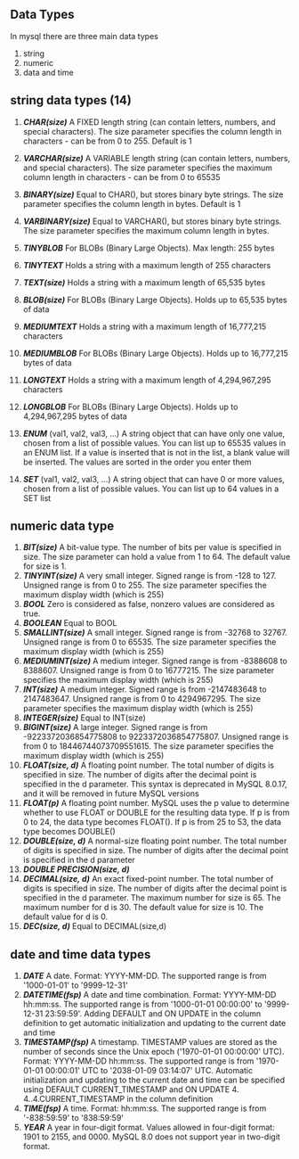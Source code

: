 ## Data Types 

In mysql there are three main data types 
1. string 
2. numeric
3. data and time 

## string data types  (14)
1. ___CHAR(size)___ A FIXED length string (can contain letters, numbers, and special characters). The size parameter specifies the column length in characters - can be from 0 to 255. Default is 1 

2. ___VARCHAR(size)___ 	A VARIABLE length string (can contain letters, numbers, and special characters). The size parameter specifies the maximum column length in characters - can be from 0 to 65535

3. ___BINARY(size)___  Equal to CHAR(), but stores binary byte strings. The size parameter specifies the column length in bytes. Default is 1

4. ___VARBINARY(size)___ Equal to VARCHAR(), but stores binary byte strings. The size parameter specifies the maximum column length in bytes.

5. ___TINYBLOB___	For BLOBs (Binary Large Objects). Max length: 255 bytes

6. ___TINYTEXT___	Holds a string with a maximum length of 255 characters

7. ___TEXT(size)___	Holds a string with a maximum length of 65,535 bytes

8. ___BLOB(size)___	For BLOBs (Binary Large Objects). Holds up to 65,535 bytes of data

9. ___MEDIUMTEXT___	Holds a string with a maximum length of 16,777,215 characters

10. ___MEDIUMBLOB___ For BLOBs (Binary Large Objects). Holds up to 16,777,215 bytes of data

11. ___LONGTEXT___	Holds a string with a maximum length of 4,294,967,295 characters

12. ___LONGBLOB___	For BLOBs (Binary Large Objects). Holds up to 4,294,967,295 bytes of data

13. ___ENUM___ (val1, val2, val3, ...)	A string object that can have only one value, chosen from a list of possible values. You can list up to 65535 values in an ENUM list. If a value is inserted that is not in the list, a blank value will be inserted. The values are sorted in the order you enter them

14. ___SET___ (val1, val2, val3, ...)	A string object that can have 0 or more values, chosen from a list of possible values. You can list up to 64 values in a SET list


## numeric data type 

1. ___BIT(size)___	A bit-value type. The number of bits per value is specified in size. The size parameter can hold a value from 1 to 64. The default value for size is 1.
2. ___TINYINT(size)___	A very small integer. Signed range is from -128 to 127. Unsigned range is from 0 to 255. The size parameter specifies the maximum display width (which is 255)
3. ___BOOL___	Zero is considered as false, nonzero values are considered as true.
4. ___BOOLEAN___	Equal to BOOL
5. ___SMALLINT(size)___	A small integer. Signed range is from -32768 to 32767. Unsigned range is from 0 to 65535. The size parameter specifies the maximum display width (which is 255)
6. ___MEDIUMINT(size)___	A medium integer. Signed range is from -8388608 to 8388607. Unsigned range is from 0 to 16777215. The size parameter specifies the maximum display width (which is 255)
7. ___INT(size)___	A medium integer. Signed range is from -2147483648 to 2147483647. Unsigned range is from 0 to 4294967295. The size parameter specifies the maximum display width (which is 255)
8. ___INTEGER(size)___	Equal to INT(size)
9. ___BIGINT(size)___	A large integer. Signed range is from -9223372036854775808 to 9223372036854775807. Unsigned range is from 0 to 18446744073709551615. The size parameter specifies the maximum display width (which is 255)
10. ___FLOAT(size, d)___	A floating point number. The total number of digits is specified in size. The number of digits after the decimal point is specified in the d parameter. This syntax is deprecated in MySQL 8.0.17, and it will be removed in future MySQL versions
11. ___FLOAT(p)___	A floating point number. MySQL uses the p value to determine whether to use FLOAT or DOUBLE for the resulting data type. If p is from 0 to 24, the data type becomes FLOAT(). If p is from 25 to 53, the data type becomes DOUBLE()
12. ___DOUBLE(size, d)___	A normal-size floating point number. The total number of digits is specified in size. The number of digits after the decimal point is specified in the d parameter
13. ___DOUBLE PRECISION(size, d)___	 
14. ___DECIMAL(size, d)___	An exact fixed-point number. The total number of digits is specified in size. The number of digits after the decimal point is specified in the d parameter. The maximum number for size is 65. The maximum number for d is 30. The default value for size is 10. The default value for d is 0.
15. ___DEC(size, d)___	Equal to DECIMAL(size,d)


## date and time data types 

1. ___DATE___	A date. Format: YYYY-MM-DD. The supported range is from '1000-01-01' to '9999-12-31'
2. ___DATETIME(fsp)___	A date and time combination. Format: YYYY-MM-DD hh:mm:ss. The supported range is from '1000-01-01 00:00:00' to '9999-12-31 23:59:59'. Adding DEFAULT and ON UPDATE in the column definition to get automatic initialization and updating to the current date and time
3. ___TIMESTAMP(fsp)___	A timestamp. TIMESTAMP values are stored as the number of seconds since the Unix epoch ('1970-01-01 00:00:00' UTC). Format: YYYY-MM-DD hh:mm:ss. The supported range is from '1970-01-01 00:00:01' UTC to '2038-01-09 03:14:07' UTC. Automatic initialization and updating to the current date and time can be specified using DEFAULT CURRENT_TIMESTAMP and ON UPDATE 4. 4..4.CURRENT_TIMESTAMP in the column definition
4. ___TIME(fsp)___	A time. Format: hh:mm:ss. The supported range is from '-838:59:59' to '838:59:59'
5. ___YEAR___	A year in four-digit format. Values allowed in four-digit format: 1901 to 2155, and 0000.
MySQL 8.0 does not support year in two-digit format.